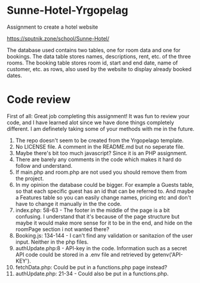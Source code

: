 # Sunne-Hotel-Yrgopelag
Assignment to create a hotel website

https://sputnik.zone/school/Sunne-Hotel/

The database used contains two tables, one for room data and one for bookings. The data table stores names, descriptions, rent, etc. of the three rooms. The booking table stores room id, start and end date, name of customer, etc. as rows, also used by the website to display already booked dates.

# Code review
First of all: Great job completing this assignment! It was fun to review your code, and I have learned alot since we have done things completely different. I am definetely taking some of your methods with me in the future.

1. The repo doesn't seem to be created from the Yrgopelago template.
2. No LICENSE file. A comment in the README.md but no seperate file.
3. Maybe there's bit too much javascript? Since it is an PHP assignment.
4. There are barely any comments in the code which makes it hard do follow and understand.
5. If main.php and room.php are not used you should remove them from the project.
6. In my opinion the database could be bigger. For example a Guests table, so that each specific guest has an id that can be referred to. And maybe a Features table so you can easily change names, pricing etc and don't have to change it manually in the the code.
7. index.php: 58-63 -  The footer in the middle of the page is a bit confusing. I understand that it's because of the page structure but maybe it would make more sense for it to be in the end, and hide on the roomPage section i not wanted there?
8. Booking.js: 134-144 - I can't find any validation or sanitazion of the user input. Neither in the php files.
9. authUpdate.php:8 - API-key in the code. Information such as a secret API code could be stored in a .env file and retrieved by getenv('API-KEY').
10. fetchData.php: Could be put in a functions.php page instead?
11. authUpdate.php: 21-34 - Could also be put in a functions.php.



